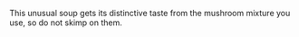 This unusual soup gets its distinctive taste from the mushroom mixture you use, so do not skimp on them.